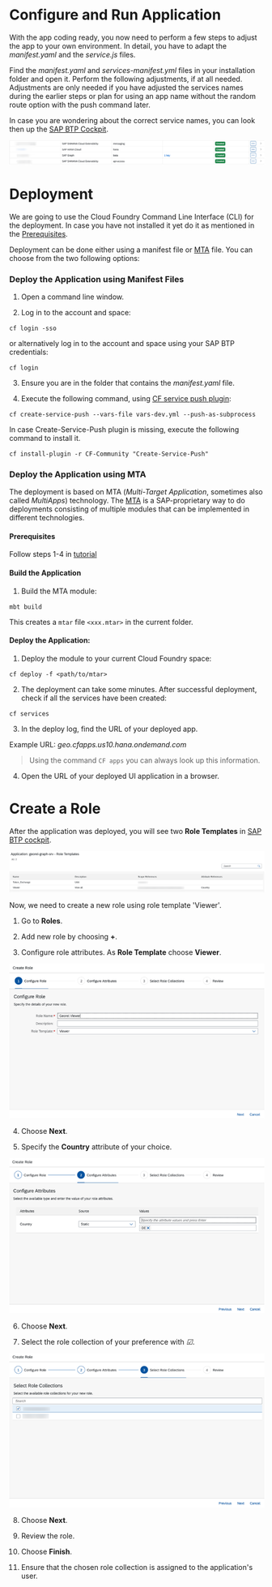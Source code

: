 # Configure and Run Application

With the app coding ready, you now need to perform a few steps to adjust the app to your own environment.
In detail, you have to adapt the *manifest.yaml* and the *service.js* files.

Find the *manifest.yaml* and *services-manifest.yml* files in your installation folder and open it. Perform the following adjustments, if at all needed. Adjustments are only needed if you have adjusted the services names during the earlier steps or plan for using an app name without the random route option with the push command later.

  In case you are wondering about the correct service names, you can look then up the [SAP BTP Cockpit](https://account.hana.ondemand.com/).

 ![Services](./images/run2.png)

# Deployment

We are going to use the Cloud Foundry Command Line Interface (CLI) for the deployment. In case you have not installed it yet do it as mentioned in the [Prerequisites](../Prerequisites/README.md).

Deployment can be done either using a manifest file or [MTA](https://help.sap.com/products/BTP/65de2977205c403bbc107264b8eccf4b/d04fc0e2ad894545aebfd7126384307c.html?locale=en-US) file. You can choose from the two following options:

### Deploy the Application using Manifest Files

1. Open a command line window.

2. Log in to the account and space:

```
cf login -sso
```

or alternatively log in to the account and space using your SAP BTP credentials:

```
cf login
```

3. Ensure you are in the folder that contains the *manifest.yaml* file.

4. Execute the following command, using [CF service push plugin](https://github.com/dawu415/CF-CLI-Create-Service-Push-Plugin):

```
cf create-service-push --vars-file vars-dev.yml --push-as-subprocess
```
  In case Create-Service-Push plugin is missing, execute the following command to install it.

```
cf install-plugin -r CF-Community "Create-Service-Push"
```

### Deploy the Application using MTA

The deployment is based on MTA (*Multi-Target Application*, sometimes also called *MultiApps*) technology. The [MTA](https://help.sap.com/products/BTP/65de2977205c403bbc107264b8eccf4b/d04fc0e2ad894545aebfd7126384307c.html?locale=en-US) is a SAP-proprietary way to do deployments consisting of multiple modules that can be implemented in different technologies.

#### Prerequisites

Follow steps 1-4 in [tutorial](https://developers.sap.com/tutorials/btp-app-cap-mta-deployment.html)

#### Build the Application

1. Build the MTA module:

```
mbt build
```

This creates a `mtar` file `<xxx.mtar>` in the current folder.

#### Deploy the Application:

1. Deploy the module to your current Cloud Foundry space:

```
cf deploy -f <path/to/mtar>
```

2. The deployment can take some minutes. After successful deployment, check if all the services have been created:

```
cf services
```

3. In the deploy log, find the URL of your deployed app.

Example URL: *geo.cfapps.us10.hana.ondemand.com*

> Using the command `CF apps` you can always look up this information.

4. Open the URL of your deployed UI application in a browser.


# Create a Role

After the application was deployed, you will see two **Role Templates** in [SAP BTP cockpit](https://account.hana.ondemand.com/).

  ![RoleTemplate](./images/roleTemplates.png)

Now, we need to create a new role using role template 'Viewer'.

1. Go to **Roles**.

2. Add new role by choosing **+**.

3. Configure role attributes. As **Role Template** choose **Viewer**.

  ![RoleStep1](./images/createRoleStep1.png)

4. Choose **Next**.

5. Specify the **Country** attribute of your choice.

  ![RoleStep2](./images/createRoleStep2.png)

6. Choose **Next**.

7. Select the role collection of your preference with *&#x2611;*.

  ![RoleStep3](./images/createRoleStep3.png)

8. Choose **Next**.

9. Review the role.

10. Choose **Finish**.

11. Ensure that the chosen role collection is assigned to the application's user.
